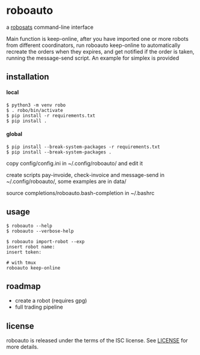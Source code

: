 # roboauto

a [robosats](https://github.com/RoboSats/robosats) command-line interface

Main function is keep-online, after you have imported one or more robots from
different coordinators, run roboauto keep-online to automatically recreate the
orders when they expires, and get notified if the order is taken, running the
message-send script. An example for simplex is provided

## installation

#### local
```
$ python3 -m venv robo
$ . robo/bin/activate
$ pip install -r requirements.txt
$ pip install .
```

#### global
```
$ pip install --break-system-packages -r requirements.txt
$ pip install --break-system-packages .
```

copy config/config.ini in ~/.config/roboauto/ and edit it

create scripts pay-invoide, check-invoice and message-send in ~/.config/roboauto/,
some examples are in data/

source completions/roboauto.bash-completion in ~/.bashrc

## usage

```
$ roboauto --help
$ roboauto --verbose-help
```

```
$ roboauto import-robot --exp
insert robot name:
insert token:

# with tmux
roboauto keep-online
```

## roadmap

* create a robot (requires gpg)
* full trading pipeline

## license

roboauto is released under the terms of the ISC license.
See [LICENSE](LICENSE) for more details.
